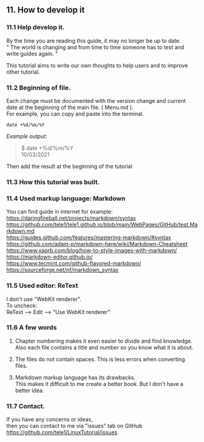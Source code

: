 

## 11. How to develop it


### 11.1 Help develop it.

By the time you are reading this guide, it may no longer be up to date.  
" The world is changing and from time to time someone has to test and write guides again. "

This tutorial aims to write our own thoughts to help users and to improve other tutorial.


### 11.2 Beginning of file.

Each change must be documented with the version change and current date at the beginning of the main file. ( Menu.md ).  
For example, you can copy and paste into the terminal.   
 

```
date +%d/%m/%Y
```

*Example output:*

> $ date +%d/%m/%Y  
10/03/2021


Then add the result at the beginning of the tutorial   


### 11.3 How this tutorial was built.

       


### 11.4 Used markup language:      **Markdown** 

You can find guide in internet for example:     
<https://daringfireball.net/projects/markdown/syntax>
<https://github.com/tele1/tele1.github.io/blob/main/WebPages/GitHub/test.Markdown.md>  
<https://guides.github.com/features/mastering-markdown/#syntax>  
<https://github.com/adam-p/markdown-here/wiki/Markdown-Cheatsheet>  
<https://www.xaprb.com/blog/how-to-style-images-with-markdown/>  
<https://markdown-editor.github.io/>  
<https://www.tecmint.com/github-flavored-markdown/>  
<https://sourceforge.net/nf/markdown_syntax>  

### 11.5 Used editor:               **ReText**  

I don't use "WebKit renderer".      
To uncheck:     
ReText --> Edit --> "Use WebKit renderer"


### 11.6 A few words
1. Chapter numbering makes it even easier to divide and find knowledge.  
Also each file contains a title and number so you know what it is about.

2. The files do not contain spaces. This is less errors when converting files. 

3. Markdown markup language has its drawbacks.  
This makes it difficult to me create a better book. 
But I don't have a better idea.


### 11.7 Contact.  
If you have any concerns or ideas,  
then you can contact to me via "issues" tab on GitHub  
<https://github.com/tele1/LinuxTutorial/issues>

